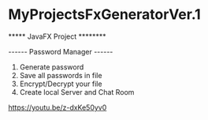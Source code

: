 # MyProjectsFxGeneratorVer.1

***** JavaFX Project ********

------ Password Manager ------

1. Generate password
2. Save all passwords in file
3. Encrypt/Decrypt your file
4. Create local Server and Chat Room

https://youtu.be/z-dxKe50yv0
